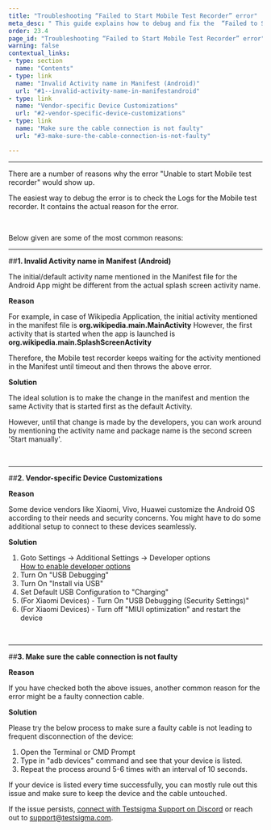 ```yaml
---
title: "Troubleshooting “Failed to Start Mobile Test Recorder” error"
meta_desc: " This guide explains how to debug and fix the  “Failed to Start Mobile Test Recorder” error for Android and iOS Local & Cloud Devices."
order: 23.4
page_id: "Troubleshooting “Failed to Start Mobile Test Recorder” error"
warning: false
contextual_links:
- type: section
  name: "Contents"
- type: link
  name: "Invalid Activity name in Manifest (Android)"
  url: "#1--invalid-activity-name-in-manifestandroid"
- type: link
  name: "Vendor-specific Device Customizations"
  url: "#2-vendor-specific-device-customizations"
- type: link
  name: "Make sure the cable connection is not faulty"
  url: "#3-make-sure-the-cable-connection-is-not-faulty"

---
```


---

There are a number of reasons why the error "Unable to start Mobile test recorder" would show up. 
 
The easiest way to debug the error is to check the Logs for the Mobile test recorder. It contains the actual reason for the error.

<br>

Below given are some of the most common reasons:

---
##**1.  Invalid Activity name in Manifest (Android)**

The initial/default activity name mentioned in the Manifest file for the Android App might be different from the actual splash screen activity name.

**Reason**

For example, in case of Wikipedia Application, the initial activity mentioned in the manifest file is **org.wikipedia.main.MainActivity**
However, the first activity that is started when the app is launched is
**org.wikipedia.main.SplashScreenActivity**

Therefore, the Mobile test recorder keeps waiting for the activity mentioned in the Manifest until timeout and then throws the above error.

**Solution**

The ideal solution is to make the change in the manifest and mention the same Activity that is started first as the default Activity.
 
However, until that change is made by the developers, you can work around by mentioning the activity name and package name is the second screen 'Start manually'.

<br>

---
##**2. Vendor-specific Device Customizations**

**Reason**

Some device vendors like Xiaomi, Vivo, Huawei customize the Android OS according to their needs and security concerns. You might have to do some additional setup to connect to these devices seamlessly.
 
**Solution**

1. Goto Settings -> Additional Settings -> Developer options<br>
   [How to enable developer options](https://www.greenbot.com/article/2457986/how-to-enable-developer-options-on-your-android-phone-or-tablet.html)
2. Turn On "USB Debugging"
3. Turn On "Install via USB"
4. Set Default USB Configuration to "Charging"
5. (For Xiaomi Devices) - Turn On "USB Debugging (Security Settings)"
6. (For Xiaomi Devices) - Turn off "MIUI optimization" and restart the device

<br>

---
##**3. Make sure the cable connection is not faulty**

**Reason**

If you have checked both the above issues, another common reason for the error might be a faulty connection cable. 
 
**Solution**

Please try the below process to make sure a faulty cable is not leading to frequent disconnection of the device:
1. Open the Terminal or CMD Prompt
2. Type in "adb devices" command and see that your device is listed.
3. Repeat the process around 5-6 times with an interval of 10 seconds.


If your device is listed every time successfully, you can mostly rule out this issue and make sure to keep the device and the cable untouched.

If the issue persists, [connect with Testsigma Support on Discord](https://discord.com/invite/5caWS7R6QX) or reach out to support@testsigma.com. 
